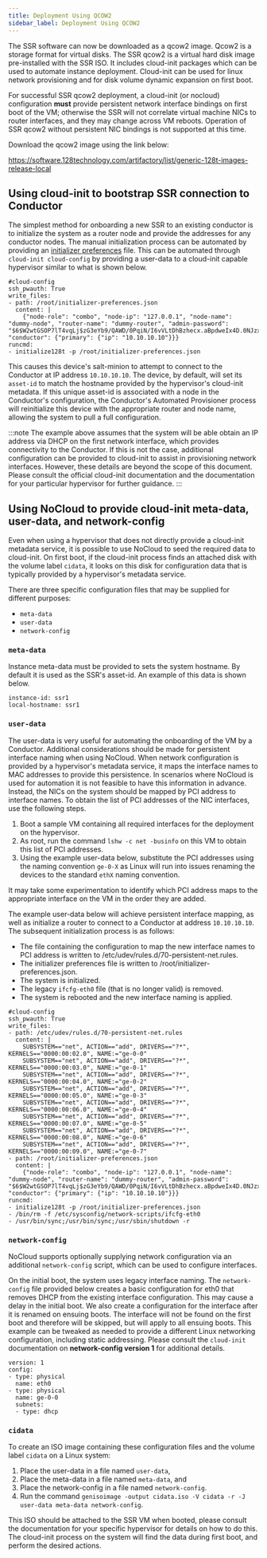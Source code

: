 ```yaml
---
title: Deployment Using QCOW2
sidebar_label: Deployment Using QCOW2
---
```


The SSR software can now be downloaded as a qcow2 image. Qcow2 is a storage format for virtual disks. The SSR qcow2 is a virtual hard disk image pre-installed with the SSR ISO. It includes cloud-init packages which can be used to automate instance deployment. Cloud-init can be used for linux network provisioning and for disk volume dynamic expansion on first boot.

For successful SSR qcow2 deployment, a cloud-init (or nocloud) configuration **must** provide persistent network interface bindings on first boot of the VM; otherwise the SSR will not correlate virtual machine NICs to router interfaces, and they may change across VM reboots. Operation of SSR qcow2 without persistent NIC bindings is not supported at this time.

Download the qcow2 image using the link below:

<!-- markdown-link-check-disable-next-line -->
https://software.128technology.com/artifactory/list/generic-128t-images-release-local

## Using cloud-init to bootstrap SSR connection to Conductor

The simplest method for onboarding a new SSR to an existing conductor is to initialize the system as a router node and provide the addresses for any conductor nodes. The manual initialization process can be automated by providing an [initializer preferences](initializer_preferences.md) file. This can be automated through `cloud-init cloud-config` by providing a user-data to a cloud-init capable hypervisor similar to what is shown below.

```
#cloud-config
ssh_pwauth: True
write_files:
- path: /root/initializer-preferences.json
  content: |
    {"node-role": "combo", "node-ip": "127.0.0.1", "node-name": "dummy-node", "router-name": "dummy-router", "admin-password": "$6$W2wtGSOP7lT4vqLj$zG3eYb9/QAWD/0PqiN/I6vVLtDhBzhecx.aBpdweIx4D.0NJzxIUGVRRBQPmO9K8LlU/Jj8iBaL3OS7aa75KD1", "conductor": {"primary": {"ip": "10.10.10.10"}}}
runcmd:
- initialize128t -p /root/initializer-preferences.json
```

This causes this device's salt-minion to attempt to connect to the Conductor at IP address `10.10.10.10`. The device, by default, will set its `asset-id` to match the hostname provided by the hypervisor's cloud-init metadata. If this unique asset-id is associated with a node in the Conductor's configuration, the Conductor's Automated Provisioner process will reinitialize this device with the appropriate router and node name, allowing the system to pull a full configuration.

:::note
The example above assumes that the system will be able obtain an IP address via DHCP on the first network interface, which provides connectivity to the Conductor. If this is not the case, additional configuration can be provided to cloud-init to assist in provisioning network interfaces. However, these details are beyond the scope of this document. Please consult the official cloud-init documentation and the documentation for your particular hypervisor for further guidance.
:::

## Using NoCloud to provide cloud-init meta-data, user-data, and network-config

Even when using a hypervisor that does not directly provide a cloud-init metadata service, it is possible to use NoCloud to seed the required data to cloud-init. On first boot, if the cloud-init process finds an attached disk with the volume label `cidata`, it looks on this disk for configuration data that is typically provided by a hypervisor's metadata service. 

There are three specific configuration files that may be supplied for different purposes: 
- `meta-data` 
- `user-data` 
- `network-config`

### `meta-data`

Instance meta-data must be provided to sets the system hostname. By default it is used as the SSR's asset-id. An example of this data is shown below.

```
instance-id: ssr1
local-hostname: ssr1
```

### `user-data`

The user-data is very useful for automating the onboarding of the VM by a Conductor. Additional considerations should be made for persistent interface naming when using NoCloud. When network configuration is provided by a hypervisor's metadata service, it maps the interface names to MAC addresses to provide this persistence. In scenarios where NoCloud is used for automation it is not feasible to have this information in advance. Instead, the NICs on the system should be mapped by PCI address to interface names. To obtain the list of PCI addresses of the NIC interfaces, use the following steps.

1. Boot a sample VM containing all required interfaces for the deployment on the hypervisor. 
2. As root, run the command `lshw -c net -businfo` on this VM to obtain this list of PCI addresses.
3. Using the example user-data below, substitute the PCI addresses using the naming convention `ge-0-X` as Linux will run into issues renaming the devices to the standard `ethX` naming convention. 

It may take some experimentation to identify which PCI address maps to the appropriate interface on the VM in the order they are added. 

The example user-data below will achieve persistent interface mapping, as well as initialize a router to connect to a Conductor at address `10.10.10.10`. The subsequent initialization process is as follows:

- The file containing the configuration to map the new interface names to PCI address is written to /etc/udev/rules.d/70-persistent-net.rules.
- The initializer preferences file is written to /root/initializer-preferences.json. 
- The system is initialized. 
- The legacy `ifcfg-eth0` file (that is no longer valid) is removed.
- The system is rebooted and the new interface naming is applied.

```
#cloud-config
ssh_pwauth: True
write_files:
- path: /etc/udev/rules.d/70-persistent-net.rules
  content: |
    SUBSYSTEM=="net", ACTION=="add", DRIVERS=="?*", KERNELS=="0000:00:02.0", NAME:="ge-0-0"
    SUBSYSTEM=="net", ACTION=="add", DRIVERS=="?*", KERNELS=="0000:00:03.0", NAME:="ge-0-1"
    SUBSYSTEM=="net", ACTION=="add", DRIVERS=="?*", KERNELS=="0000:00:04.0", NAME:="ge-0-2"
    SUBSYSTEM=="net", ACTION=="add", DRIVERS=="?*", KERNELS=="0000:00:05.0", NAME:="ge-0-3"
    SUBSYSTEM=="net", ACTION=="add", DRIVERS=="?*", KERNELS=="0000:00:06.0", NAME:="ge-0-4"
    SUBSYSTEM=="net", ACTION=="add", DRIVERS=="?*", KERNELS=="0000:00:07.0", NAME:="ge-0-5"
    SUBSYSTEM=="net", ACTION=="add", DRIVERS=="?*", KERNELS=="0000:00:08.0", NAME:="ge-0-6"
    SUBSYSTEM=="net", ACTION=="add", DRIVERS=="?*", KERNELS=="0000:00:09.0", NAME:="ge-0-7"
- path: /root/initializer-preferences.json
  content: |
    {"node-role": "combo", "node-ip": "127.0.0.1", "node-name": "dummy-node", "router-name": "dummy-router", "admin-password": "$6$W2wtGSOP7lT4vqLj$zG3eYb9/QAWD/0PqiN/I6vVLtDhBzhecx.aBpdweIx4D.0NJzxIUGVRRBQPmO9K8LlU/Jj8iBaL3OS7aa75KD1", "conductor": {"primary": {"ip": "10.10.10.10"}}}
runcmd:
- initialize128t -p /root/initializer-preferences.json
- /bin/rm -f /etc/sysconfig/network-scripts/ifcfg-eth0
- /usr/bin/sync;/usr/bin/sync;/usr/sbin/shutdown -r
```

### `network-config`

NoCloud supports optionally supplying network configuration via an additional `network-config` script, which can be used to configure interfaces. 

On the initial boot, the system uses legacy interface naming. The `network-config` file provided below creates a basic configuration for eth0 that removes DHCP from the existing interface configuration. This may cause a delay in the initial boot. We also create a configuration for the interface after it is renamed on ensuing boots. The interface will not be found on the first boot and therefore will be skipped, but will apply to all ensuing boots. This example can be tweaked as needed to provide a different Linux networking configuration, including static addressing. Please consult the `cloud-init` documentation on **network-config version 1** for additional details.

```
version: 1
config:
- type: physical
  name: eth0
- type: physical
  name: ge-0-0
  subnets:
  - type: dhcp
```
### `cidata`

To create an ISO image containing these configuration files and the volume label `cidata` on a Linux system:

1. Place the user-data in a file named `user-data`, 
2. Place the meta-data in a file named `meta-data`, and 
3. Place the network-config in a file named `network-config`.
4. Run the command `genisoimage -output cidata.iso -V cidata -r -J user-data meta-data network-config`. 

This ISO should be attached to the SSR VM when booted, please consult the documentation for your specific hypervisor for details on how to do this. The cloud-init process on the system will find the data during first boot, and perform the desired actions.

